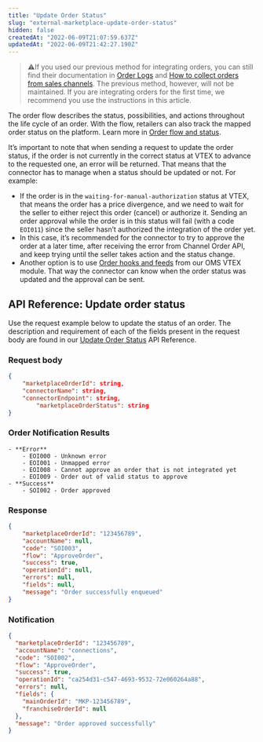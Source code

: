 ```yaml
---
title: "Update Order Status"
slug: "external-marketplace-update-order-status"
hidden: false
createdAt: "2022-06-09T21:07:59.637Z"
updatedAt: "2022-06-09T21:42:27.190Z"
---
```


>⚠️If you used our previous method for integrating orders, you can still find their documentation in [Order Logs](https://developers.vtex.com/docs/guides/deprecated-order-logs) and [How to collect orders from sales channels](https://developers.vtex.com/docs/guides/deprecated-how-to-collect-orders-from-sales-channels). The previous method, however, will not be maintained. If you are integrating orders for the first time, we recommend you use the instructions in this article.

The order flow describes the status, possibilities, and actions throughout the life cycle of an order. With the flow, retailers can also track the mapped order status on the platform. Learn more in [Order flow and status](https://help.vtex.com/en/tutorial/order-flow-and-status--tutorials_196#order-status-details).

It’s important to note that when sending a request to update the order status, if the order is not currently in the correct status at VTEX to advance to the requested one, an error will be returned. That means that the connector has to manage when a status should be updated or not. For example:

- If the order is in the `waiting-for-manual-authorization` status at VTEX, that means the order has a price divergence, and we need to wait for the seller to either reject this order (cancel) or authorize it. Sending an order approval while the order is in this status will fail (with a code `EOI011`) since the seller hasn’t authorized the integration of the order yet.
- In this case, it’s recommended for the connector to try to approve the order at a later time, after receiving the error from Channel Order API, and keep trying until the seller takes action and the status change.
- Another option is to use [Order hooks and feeds](https://developers.vtex.com/docs/guides/orders-feed) from our OMS VTEX module. That way the connector can know when the order status was updated and the approval can be sent.

## API Reference: Update order status

Use the request example below to update the status of an order. The description and requirement of each of the fields present in the request body are found in our [Update Order Status](https://developers.vtex.com/docs/api-reference/marketplace-protocol-external-marketplace-orders#put-/api/order-integration/orders/status) API Reference.


### Request body

```json
{
    "marketplaceOrderId": string,
    "connectorName": string,
    "connectorEndpoint": string,
		"marketplaceOrderStatus": string
}
```

### Order Notification Results
    - **Error**
        - EOI000 - Unknown error
        - EOI001 - Unmapped error
        - EOI008 - Cannot approve an order that is not integrated yet
        - EOI009 - Order out of valid status to approve
    - **Success**
        - SOI002 - Order approved

### Response

```json
{
    "marketplaceOrderId": "123456789",
    "accountName": null,
    "code": "SOI003",
    "flow": "ApproveOrder",
    "success": true,
    "operationId": null,
    "errors": null,
    "fields": null,
    "message": "Order successfully enqueued"
}
```

### Notification

```json
{
  "marketplaceOrderId": "123456789",
  "accountName": "connections",
  "code": "SOI002",
  "flow": "ApproveOrder",
  "success": true,
  "operationId": "ca254d31-c547-4693-9532-72e060264a88",
  "errors": null,
  "fields": {
    "mainOrderId": "MKP-123456789",
    "franchiseOrderId": null
  },
  "message": "Order approved successfully"
}
```